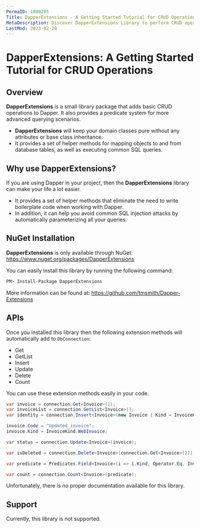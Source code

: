 ```yaml
---
PermaID: 1000205
Title: DapperExtensions - A Getting Started Tutorial for CRUD Operations
MetaDescription: Discover DapperExtensions Library to perform CRUD operations such as Get, GetList, Insert, Update, Delete, Count. Learn about DapperExtensions limitations and how to install it with NuGet.
LastMod: 2023-02-20
---
```


# DapperExtensions: A Getting Started Tutorial for CRUD Operations

## Overview

**DapperExtensions** is a small library package that adds basic CRUD operations to Dapper. It also provides a predicate system for more advanced querying scenarios. 

 - **DapperExtensions** will keep your domain classes pure without any attributes or base class inheritance.
 - It provides a set of helper methods for mapping objects to and from database tables, as well as executing common SQL queries.

## Why use DapperExtensions?

If you are using Dapper in your project, then the **DapperExtensions** library can make your life a lot easier. 

 - It provides a set of helper methods that eliminate the need to write boilerplate code when working with Dapper. 
 - In addition, it can help you avoid common SQL injection attacks by automatically parameterizing all your queries.

## NuGet Installation

**DapperExtensions** is only available through NuGet: <a href="https://www.nuget.org/packages/DapperExtensions" target="_blank">https://www.nuget.org/packages/DapperExtensions</a>

You can easily install this library by running the following command:

```csharp
PM> Install-Package DapperExtensions 
```

More information can be found at: <a href="https://github.com/tmsmith/Dapper-Extensions" target="_blank">https://github.com/tmsmith/Dapper-Extensions</a>

## APIs

Once you installed this library then the following extension methods will automatically add to `DbConnection`:

- Get
- GetList
- Insert
- Update
- Delete
- Count

You can use these extension methods easily in your code.

```csharp
var invoice = connection.Get<Invoice>(1);
var invoiceList = connection.GetList<Invoice>();
var identity = connection.Insert<Invoice>(new Invoice { Kind = InvoiceKind.WebInvoice, Code = "Insert_Single_1" });

invoice.Code = "Updated_invoice";
invoice.Kind = InvoiceKind.WebInvoice;

var status = connection.Update<Invoice>(invoice);

var isDeleted = connection.Delete<Invoice>(connection.Get<Invoice>(2));

var predicate = Predicates.Field<Invoice>(i => i.Kind, Operator.Eq, InvoiceKind.WebInvoice);

var count = connection.Count<Invoice>(predicate);
```

Unfortunately, there is no proper documentation available for this library.

## Support

Currently, this library is not supported.
